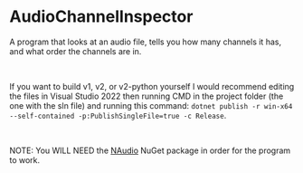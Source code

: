 # AudioChannelInspector

A program that looks at an audio file, tells you how many channels it has, and what order the channels are in.

&nbsp;

If you want to build v1, v2, or v2-python yourself I would recommend editing the files in Visual Studio 2022 then running CMD in the project folder (the one with the sln file) and running this command: `dotnet publish -r win-x64 --self-contained -p:PublishSingleFile=true -c Release`.

&nbsp;

NOTE: You WILL NEED the [NAudio](https://www.nuget.org/packages/NAudio) NuGet package in order for the program to work.